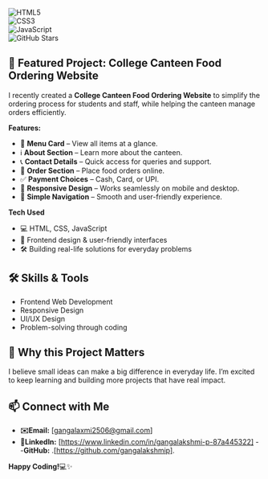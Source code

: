 ![HTML5](https://img.shields.io/badge/HTML5-E34F26?style=for-the-badge&logo=html5&logoColor=white)  
![CSS3](https://img.shields.io/badge/CSS3-1572B6?style=for-the-badge&logo=css3&logoColor=white)  
![JavaScript](https://img.shields.io/badge/JavaScript-F7DF1E?style=for-the-badge&logo=javascript&logoColor=black)  
![GitHub Stars](https://img.shields.io/github/stars/gangalakshmip/college-canteen?style=for-the-badge)
## 🚀 Featured Project: College Canteen Food Ordering Website

I recently created a **College Canteen Food Ordering Website** to simplify the ordering process for students and staff, while helping the canteen manage orders efficiently.

**Features:**

- 📖 **Menu Card** – View all items at a glance.
- ℹ️ **About Section** – Learn more about the canteen.
- 📞 **Contact Details** – Quick access for queries and support.
- 🛒 **Order Section** – Place food orders online.
- ✅ **Payment Choices** – Cash, Card, or UPI.
- 📱 **Responsive Design** – Works seamlessly on mobile and desktop.
- 🎯 **Simple Navigation** – Smooth and user-friendly experience.

**Tech Used**

- 💻 HTML, CSS, JavaScript
- 🎨 Frontend design & user-friendly interfaces
- 🛠 Building real-life solutions for everyday problems

## 🛠 Skills & Tools

- Frontend Web Development
- Responsive Design
- UI/UX Design
- Problem-solving through coding

## 🌱 Why this Project Matters

I believe small ideas can make a big difference in everyday life. I’m excited to keep learning and building more projects that have real impact.


## 📫 Connect with Me

- **✉️Email:** [gangalaxmi2506@gmail.com]  
- **🔗LinkedIn:** [https://www.linkedin.com/in/gangalakshmi-p-87a445322]
--**GitHub:** .[https://github.com/gangalakshmip].
  
**Happy Coding!**💻✨
